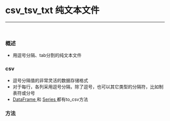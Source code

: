 # csv_tsv_txt 纯文本文件

---------

<br>

### 概述

- 用逗号分隔、tab分割的纯文本文件

### csv

- 逗号分隔值的非常灵活的数据存储格式
- 对于每行，各列采用逗号分隔，除了逗号，也可以其它类型的分隔符，比如制表符或分号
- [DataFrame ](../../3-DataFrame/dataframe.md "DataFrame") 和 [Series ](../../2-Series/series.md "Series")都有to_csv方法

### 方法






